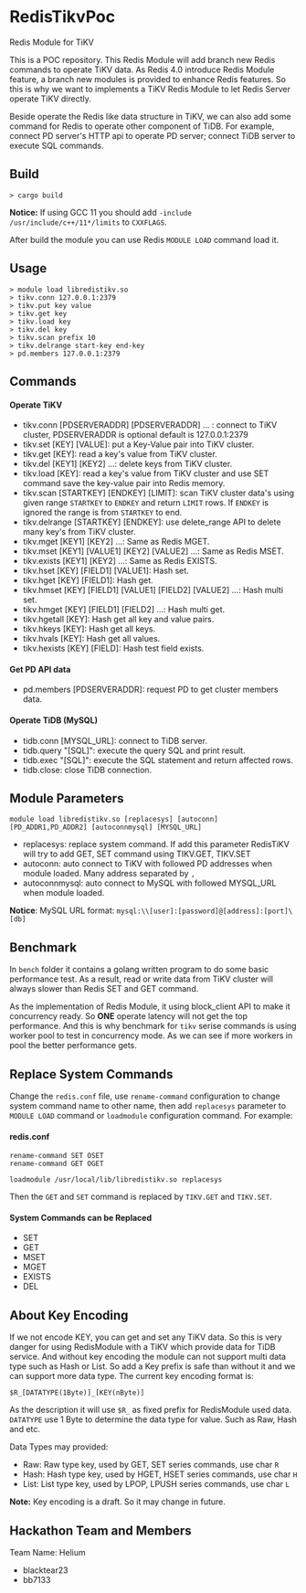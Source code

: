 # RedisTikvPoc
Redis Module for TiKV

This is a POC repository. This Redis Module will add branch new Redis commands to operate TiKV data. As Redis 4.0 introduce Redis Module feature, a branch new modules is provided to enhance Redis features. So this is why we want to implements a TiKV Redis Module to let Redis Server operate TiKV directly.

Beside operate the Redis like data structure in TiKV, we can also add some command for Redis to operate other component of TiDB. For example, connect PD server's HTTP api to operate PD server; connect TiDB server to execute SQL commands.

## Build

```
> cargo build
```

**Notice:** If using GCC 11 you should add `-include /usr/include/c++/11*/limits` to `CXXFLAGS`.

After build the module you can use Redis `MODULE LOAD` command load it.

## Usage

```
> module load libredistikv.so
> tikv.conn 127.0.0.1:2379
> tikv.put key value
> tikv.get key
> tikv.load key
> tikv.del key
> tikv.scan prefix 10
> tikv.delrange start-key end-key
> pd.members 127.0.0.1:2379
```

## Commands

#### Operate TiKV
* tikv.conn [PDSERVERADDR] [PDSERVERADDR] ... : connect to TiKV cluster, PDSERVERADDR is optional default is 127.0.0.1:2379
* tikv.set [KEY] [VALUE]: put a Key-Value pair into TiKV cluster.
* tikv.get [KEY]: read a key's value from TiKV cluster.
* tikv.del [KEY1] [KEY2] ...: delete keys from TiKV cluster.
* tikv.load [KEY]: read a key's value from TiKV cluster and use SET command save the key-value pair into Redis memory.
* tikv.scan [STARTKEY] [ENDKEY] [LIMIT]: scan TiKV cluster data's using given range `STARTKEY` to `ENDKEY` and return `LIMIT` rows. If `ENDKEY` is ignored the range is from `STARTKEY` to end.
* tikv.delrange [STARTKEY] [ENDKEY]: use delete\_range API to delete many key's from TiKV cluster.
* tikv.mget [KEY1] [KEY2] ...: Same as Redis MGET.
* tikv.mset [KEY1] [VALUE1] [KEY2] [VALUE2] ...: Same as Redis MSET.
* tikv.exists [KEY1] [KEY2] ...: Same as Redis EXISTS.
* tikv.hset [KEY] [FIELD1] [VALUE1]: Hash set.
* tikv.hget [KEY] [FIELD1]: Hash get.
* tikv.hmset [KEY] [FIELD1] [VALUE1] [FIELD2] [VALUE2] ...: Hash multi set.
* tikv.hmget [KEY] [FIELD1] [FIELD2] ...: Hash multi get.
* tikv.hgetall [KEY]: Hash get all key and value pairs.
* tikv.hkeys [KEY]: Hash get all keys.
* tikv.hvals [KEY]: Hash get all values.
* tikv.hexists [KEY] [FIELD]: Hash test field exists.

#### Get PD API data
* pd.members [PDSERVERADDR]: request PD to get cluster members data.

#### Operate TiDB (MySQL)
* tidb.conn [MYSQL_URL]: connect to TiDB server.
* tidb.query "[SQL]": execute the query SQL and print result.
* tidb.exec "[SQL]": execute the SQL statement and return affected rows.
* tidb.close: close TiDB connection.

## Module Parameters

```
module load libredistikv.so [replacesys] [autoconn] [PD_ADDR1,PD_ADDR2] [autoconnmysql] [MYSQL_URL]
```

* replacesys: replace system command. If add this parameter RedisTiKV will try to add GET, SET command using TIKV.GET, TIKV.SET
* autoconn: auto connect to TiKV with followed PD addresses when module loaded. Many address separated by `,`
* autoconnmysql: auto connect to MySQL with followed MYSQL\_URL when module loaded.

**Notice**: MySQL URL format: `mysql:\\[user]:[password]@[address]:[port]\[db]`

## Benchmark

In `bench` folder it contains a golang written program to do some basic performance test. As a result, read or write data from TiKV cluster will always slower than Redis SET and GET command.

As the implementation of Redis Module, it using block\_client API to make it concurrency ready. So **ONE** operate latency will not get the top performance. And this is why benchmark for `tikv` serise commands is using worker pool to test in concurrency mode. As we can see if more workers in pool the better performance gets.

## Replace System Commands

Change the `redis.conf` file, use `rename-command` configuration to change system command name to other name, then add `replacesys` parameter to `MODULE LOAD` command or `loadmodule` configuration command.
For example:

#### redis.conf

```
rename-command SET OSET
rename-command GET OGET

loadmodule /usr/local/lib/libredistikv.so replacesys
```

Then the `GET` and `SET` command is replaced by `TIKV.GET` and `TIKV.SET`.

#### System Commands can be Replaced

* SET
* GET
* MSET
* MGET
* EXISTS
* DEL

## About Key Encoding

If we not encode KEY, you can get and set any TiKV data. So this is very danger for using RedisModule with a TiKV which provide data for TiDB service. And without key encoding the module can not support multi data type such as Hash or List. So add a Key prefix is safe than without it and we can support more data type. The current key encoding format is:

```
$R_[DATATYPE(1Byte)]_[KEY(nByte)]
```

As the description it will use `$R_` as fixed prefix for RedisModule used data. `DATATYPE` use 1 Byte to determine the data type for value. Such as Raw, Hash and etc.

Data Types may provided:

* Raw: Raw type key, used by GET, SET series commands, use char `R`
* Hash: Hash type key, used by HGET, HSET series commands, use char `H`
* List: List type key, used by LPOP, LPUSH series commands, use char `L`

**Note:** Key encoding is a draft. So it may change in future.

## Hackathon Team and Members

Team Name: Helium

* blacktear23
* bb7133